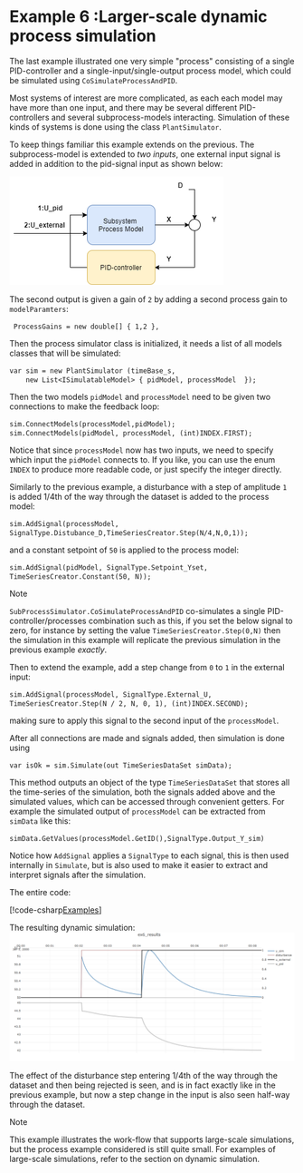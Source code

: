 # Example 6 :Larger-scale dynamic process simulation 

The last example illustrated one very simple "process" consisting of a single PID-controller and a single-input/single-output process model,
which could be simulated using ``CoSimulateProcessAndPID``.

Most systems of interest are more complicated, as each each model may have more than one input, and there may be several different PID-controllers and several 
subprocess-models interacting. Simulation of these kinds of systems is done using the class ``PlantSimulator``.

To keep things familiar this example extends on the previous. The subprocess-model is extended to *two inputs*, one external input signal is added in 
addition to the pid-signal input as shown below:

![Example 6](./../images/fig_ex6.png)

The second output is given a gain of ``2`` by adding a second process 
gain to ``modelParamters``:
```
 ProcessGains = new double[] { 1,2 },
```

Then the process simulator class is initialized, it needs a list of all models classes that will be simulated:
```
var sim = new PlantSimulator (timeBase_s, 
    new List<ISimulatableModel> { pidModel, processModel  });
```
Then the two models ``pidModel`` and ``processModel`` need to be given two connections to make the feedback loop:
```
sim.ConnectModels(processModel,pidModel);
sim.ConnectModels(pidModel, processModel, (int)INDEX.FIRST);
```
Notice that since ``processModel`` now has two inputs, we need to specify which input the ``pidModel`` connects to.
If you like, you can use the enum ``INDEX`` to produce more readable code, or just specify the integer directly.

Similarly to the previous example, a disturbance with a step of amplitude ``1`` is added 1/4th of the way through the dataset is added to the process model:
```
sim.AddSignal(processModel, SignalType.Distubance_D,TimeSeriesCreator.Step(N/4,N,0,1));
```
and a constant setpoint  of ``50`` is applied to the process model:
```
sim.AddSignal(pidModel, SignalType.Setpoint_Yset, TimeSeriesCreator.Constant(50, N));
```
> [!Note]
>``SubProcessSimulator.CoSimulateProcessAndPID`` co-simulates a single PID-controller/processes combination such as this, if you set the below signal to zero,
> for instance by setting the value ``TimeSeriesCreator.Step(0,N)`` then the simulation in this example will replicate the previous simulation in the previous example *exactly*.

Then to extend the example, add a step change from ``0`` to ``1`` in the external input:
```
sim.AddSignal(processModel, SignalType.External_U, TimeSeriesCreator.Step(N / 2, N, 0, 1), (int)INDEX.SECOND);
```
making sure to apply this signal to the second input of the ``processModel``.

After all connections are made and signals added, then simulation is done using 
```
var isOk = sim.Simulate(out TimeSeriesDataSet simData);
```
This method outputs an object of the type ``TimeSeriesDataSet`` that stores all the time-series of the simulation, both the signals added above and the simulated
values, which can be accessed through convenient getters.
For example the simulated output of ``processModel`` can be extracted from ``simData`` like this:
```
simData.GetValues(processModel.GetID(),SignalType.Output_Y_sim)
```

Notice how ``AddSignal`` applies a ``SignalType`` to each signal, this is then used internally in ``Simulate``, but is also used to make it easier to extract and interpret signals
after the simulation.


The entire code:

[!code-csharp[Examples](../TimeSeriesAnalysis.Tests/Examples/GettingStarted.cs?name=ex_6)]

The resulting dynamic simulation:
![Example 6 result](./../images/ex6_results.png)

The effect of the disturbance step entering 1/4th of the way through the dataset and then being rejected is seen, and is in fact exactly like 
in the previous example, but now a step change in the input is also seen half-way through the dataset.

> [!Note]
> This example illustrates the work-flow that supports large-scale simulations, but the process example 
> considered is still quite small. For examples of large-scale simulations, refer to the section on dynamic simulation.


